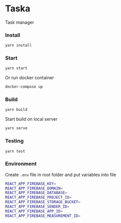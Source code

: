 # Taska

Task manager

### Install

```sh
yarn install
```

### Start

```sh
yarn start
```

Or run docker container

```sh
docker-compose up
```

### Build

```sh
yarn build
```

Start build on local server

```sh
yarn serve
```

### Testing

```sh
yarn test
```

### Environment

Create `.env` file in root folder and put variables into file

```sh
REACT_APP_FIREBASE_KEY=
REACT_APP_FIREBASE_DOMAIN=
REACT_APP_FIREBASE_DATABASE=
REACT_APP_FIREBASE_PROJECT_ID=
REACT_APP_FIREBASE_STORAGE_BUCKET=
REACT_APP_FIREBASE_SENDER_ID=
REACT_APP_FIREBASE_APP_ID=
REACT_APP_FIREBASE_MEASUREMENT_ID=
```
